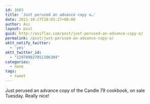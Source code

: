 ```yaml
---
id: 1603
title: 'Just perused an advance copy o…'
date: 2011-10-27T20:03:27+00:00
author: Avi
layout: post
guid: http://aviflax.com/post/just-perused-an-advance-copy-o/
permalink: /post/just-perused-an-advance-copy-o/
aktt_notify_twitter:
  - 'yes'
aktt_twitter_id:
  - "129709827051106304"
categories:
  - none
tags:
  - tweet
---
```

Just perused an advance copy of the Candle 79 cookbook, on sale Tuesday. Really nice!